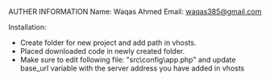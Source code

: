 AUTHER INFORMATION
Name: Waqas Ahmed
Email: waqas385@gmail.com

Installation:
- Create folder for new project and add path in vhosts.
- Placed downloaded code in newly created folder.
- Make sure to edit following file:
  "src\config\app.php" and update base_url variable with the server address you have added in vhosts
